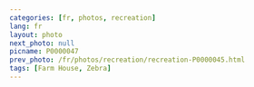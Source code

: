 ```yaml
---
categories: [fr, photos, recreation]
lang: fr
layout: photo
next_photo: null
picname: P0000047
prev_photo: /fr/photos/recreation/recreation-P0000045.html
tags: [Farm House, Zebra]
---
```

